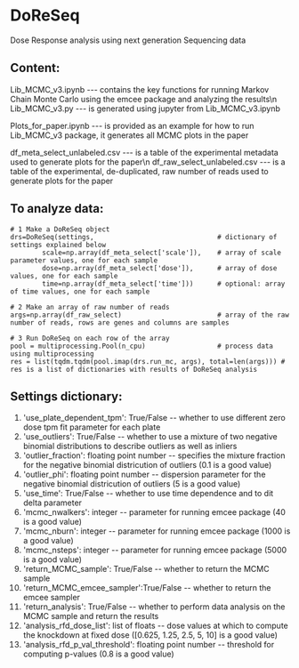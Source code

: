 # DoReSeq
Dose Response analysis using next generation Sequencing data 

## Content:
Lib_MCMC_v3.ipynb --- contains the key functions for running Markov Chain Monte Carlo using the emcee package and analyzing the results\n
Lib_MCMC_v3.py --- is generated using jupyter from Lib_MCMC_v3.ipynb

Plots_for_paper.ipynb --- is provided as an example for how to run Lib_MCMC_v3 package, it generates all MCMC plots in the paper

df_meta_select_unlabeled.csv --- is a table of the experimental metadata used to generate plots for the paper\n
df_raw_select_unlabeled.csv --- is a table of the experimental, de-duplicated, raw number of reads used to generate plots for the paper

## To analyze data:
```
# 1 Make a DoReSeq object
drs=DoReSeq(settings,                               # dictionary of settings explained below
        scale=np.array(df_meta_select['scale']),    # array of scale parameter values, one for each sample
        dose=np.array(df_meta_select['dose']),      # array of dose values, one for each sample
        time=np.array(df_meta_select['time']))      # optional: array of time values, one for each sample
        
# 2 Make an array of raw number of reads
args=np.array(df_raw_select)                        # array of the raw number of reads, rows are genes and columns are samples

# 3 Run DoReSeq on each row of the array
pool = multiprocessing.Pool(n_cpu)                  # process data using multiprocessing
res = list(tqdm.tqdm(pool.imap(drs.run_mc, args), total=len(args))) # res is a list of dictionaries with results of DoReSeq analysis
```
## Settings dictionary:
1. 'use_plate_dependent_tpm': True/False -- whether to use different zero dose tpm fit parameter for each plate 
1. 'use_outliers': True/False -- whether to use a mixture of two negative binomial distributions to describe outliers as well as inliers 
1. 'outlier_fraction': floating point number -- specifies the mixture fraction for the negative binomial districution of outliers (0.1 is a good value)
1. 'outlier_phi': floating point number -- dispersion parameter for the negative binomial districution of outliers (5 is a good value)
1. 'use_time': True/False -- whether to use time dependence and to dit delta parameter
1. 'mcmc_nwalkers': integer -- parameter for running emcee package (40 is a good value)
1. 'mcmc_nburn': integer -- parameter for running emcee package (1000 is a good value)
1. 'mcmc_nsteps': integer -- parameter for running emcee package (5000 is a good value)
1. 'return_MCMC_sample': True/False -- whether to return the MCMC sample
1. 'return_MCMC_emcee_sampler':True/False -- whether to return the emcee sampler
1. 'return_analysis': True/False -- whether to perform data analysis on the MCMC sample and return the results
1. 'analysis_rfd_dose_list': list of floats -- dose values at which to compute the knockdown at fixed dose ([0.625, 1.25, 2.5, 5, 10] is a good value)
1. 'analysis_rfd_p_val_threshold': floating point number -- threshold for computing p-values (0.8 is a good value)
